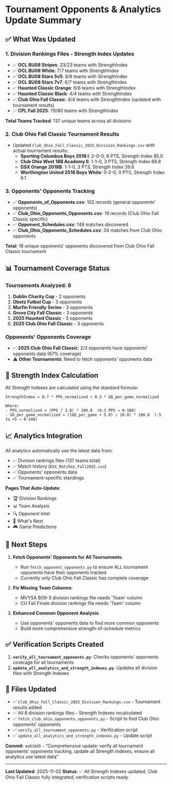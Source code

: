 # Tournament Opponents & Analytics Update Summary

## ✅ **What Was Updated**

### **1. Division Rankings Files - Strength Index Updates**
- ✅ **OCL BU08 Stripes**: 23/23 teams with StrengthIndex
- ✅ **OCL BU08 White**: 7/7 teams with StrengthIndex  
- ✅ **OCL BU08 Stars 5v5**: 8/8 teams with StrengthIndex
- ✅ **OCL BU08 Stars 7v7**: 6/7 teams with StrengthIndex
- ✅ **Haunted Classic Orange**: 6/6 teams with StrengthIndex
- ✅ **Haunted Classic Black**: 4/4 teams with StrengthIndex
- ✅ **Club Ohio Fall Classic**: 4/4 teams with StrengthIndex (updated with tournament results)
- ✅ **CPL Fall 2025**: 79/80 teams with StrengthIndex

**Total Teams Tracked**: 137 unique teams across all divisions

### **2. Club Ohio Fall Classic Tournament Results**
- Updated `Club_Ohio_Fall_Classic_2025_Division_Rankings.csv` with actual tournament results:
  - **Sporting Columbus Boys 2018 I**: 2-0-0, 6 PTS, Strength Index 85.0
  - **Club Ohio West 18B Academy II**: 1-1-0, 3 PTS, Strength Index 68.8
  - **DSX Orange 2018B**: 1-1-0, 3 PTS, Strength Index 39.6
  - **Worthington United 2018 Boys White**: 0-2-0, 0 PTS, Strength Index 8.1

### **3. Opponents' Opponents Tracking**
- ✅ **Opponents_of_Opponents.csv**: 102 records (general opponents' opponents)
- ✅ **Club_Ohio_Opponents_Opponents.csv**: 19 records (Club Ohio Fall Classic specific)
- ✅ **Opponent_Schedules.csv**: 148 matches discovered
- ✅ **Club_Ohio_Opponents_Schedules.csv**: 34 matches from Club Ohio opponents

**Total**: 18 unique opponents' opponents discovered from Club Ohio Fall Classic tournament

## 📊 **Tournament Coverage Status**

### **Tournaments Analyzed**: 6
1. **Dublin Charity Cup** - 2 opponents
2. **Obetz Futbol Cup** - 3 opponents
3. **Murfin Friendly Series** - 3 opponents
4. **Grove City Fall Classic** - 3 opponents
5. **2025 Haunted Classic** - 3 opponents
6. **2025 Club Ohio Fall Classic** - 3 opponents

### **Opponents' Opponents Coverage**
- ✅ **2025 Club Ohio Fall Classic**: 2/3 opponents have opponents' opponents data (67% coverage)
- ⚠️ **Other Tournaments**: Need to fetch opponents' opponents data

## 🔧 **Strength Index Calculation**

All Strength Indexes are calculated using the standard formula:
```
StrengthIndex = 0.7 * PPG_normalized + 0.3 * GD_per_game_normalized

Where:
- PPG_normalized = (PPG / 3.0) * 100.0  (0-3 PPG → 0-100)
- GD_per_game_normalized = ((GD_per_game + 5.0) / 10.0) * 100.0  (-5 to +5 → 0-100)
```

## 📈 **Analytics Integration**

All analytics automatically use the latest data from:
- ✅ Division rankings files (137 teams total)
- ✅ Match history (`DSX_Matches_Fall2025.csv`)
- ✅ Opponents' opponents data
- ✅ Tournament-specific standings

**Pages That Auto-Update**:
- 🏆 Division Rankings
- 📊 Team Analysis
- 🔍 Opponent Intel
- 🎯 What's Next
- 🎮 Game Predictions

## 🚀 **Next Steps**

1. **Fetch Opponents' Opponents for All Tournaments**:
   - Run `fetch_opponent_opponents.py` to ensure ALL tournament opponents have their opponents tracked
   - Currently only Club Ohio Fall Classic has complete coverage

2. **Fix Missing Team Columns**:
   - MVYSA B09-3 division rankings file needs 'Team' column
   - CU Fall Finale division rankings file needs 'Team' column

3. **Enhanced Common Opponent Analysis**:
   - Use opponents' opponents data to find more common opponents
   - Build more comprehensive strength-of-schedule metrics

## ✅ **Verification Scripts Created**

1. **`verify_all_tournament_opponents.py`**: Checks opponents' opponents coverage for all tournaments
2. **`update_all_analytics_and_strength_indexes.py`**: Updates all division files with Strength Indexes

## 📝 **Files Updated**

- ✅ `Club_Ohio_Fall_Classic_2025_Division_Rankings.csv` - Tournament results added
- ✅ All 8 division rankings files - Strength Indexes recalculated
- ✅ `fetch_club_ohio_opponents_opponents.py` - Script to find Club Ohio opponents' opponents
- ✅ `verify_all_tournament_opponents.py` - Verification script
- ✅ `update_all_analytics_and_strength_indexes.py` - Update script

**Commit**: `ea03dd5` - "Comprehensive update: verify all tournament opponents' opponents tracking, update all Strength Indexes, ensure all analytics use latest data"

---

**Last Updated**: 2025-11-02
**Status**: ✅ All Strength Indexes updated, Club Ohio Fall Classic fully integrated, verification scripts ready

